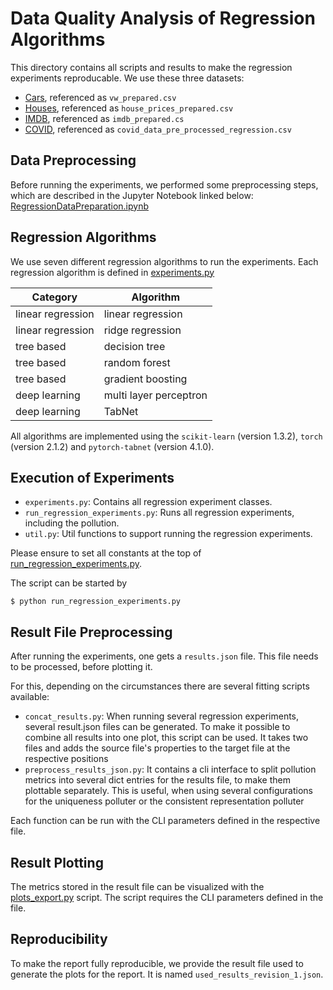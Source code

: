 # Data Quality Analysis of Regression Algorithms

This directory contains all scripts and results to make the regression experiments reproducable. We use these three datasets:
- [Cars](https://www.kaggle.com/adityadesai13/used-car-dataset-ford-and-mercedes/version/3), referenced as `vw_prepared.csv`
- [Houses](https://www.kaggle.com/c/house-prices-advanced-regression-techniques), referenced as `house_prices_prepared.csv`
- [IMDB](https://www.kaggle.com/mazenramadan/imdb-most-popular-films-and-series/version/3), referenced as `imdb_prepared.cs`
- [COVID](https://www.kaggle.com/datasets/meirnizri/covid19-dataset), referenced as `covid_data_pre_processed_regression.csv`

## Data Preprocessing

Before running the experiments, we performed some preprocessing steps, which are described in the Jupyter Notebook linked below:
[RegressionDataPreparation.ipynb](notebooks/RegressionDataPreparation.ipynb)

## Regression Algorithms

We use seven different regression algorithms to run the experiments. Each regression algorithm is defined in [experiments.py](experiments.py)

| Category           | Algorithm              |
|--------------------|------------------------|
| linear regression  | linear regression      |
| linear regression  | ridge regression       |
| tree based         | decision tree          |
| tree based         | random forest          |
| tree based         | gradient boosting      |
| deep learning      | multi layer perceptron |
| deep learning      | TabNet                 |

All algorithms are implemented using the `scikit-learn` (version 1.3.2), `torch` (version 2.1.2) and `pytorch-tabnet` (version 4.1.0).

## Execution of Experiments

- `experiments.py`: Contains all regression experiment classes.
- `run_regression_experiments.py`: Runs all regression experiments, including the pollution.
- `util.py`: Util functions to support running the regression experiments.


Please ensure to set all constants at the top of [run_regression_experiments.py](run_regression_experiments.py).

The script can be started by
``` shell script
$ python run_regression_experiments.py
```

## Result File Preprocessing

After running the experiments, one gets a `results.json` file. This file needs to be processed, before plotting it.

For this, depending on the circumstances there are several fitting scripts available:
- `concat_results.py`: When running several regression experiments, several result.json files can be generated. To make it possible to combine all results into one plot, this script can be used. It takes two files and adds the source file's properties to the target file at the respective positions
- `preprocess_results_json.py`: It contains a cli interface to split pollution metrics into several dict entries for the results file, to make them plottable separately. This is useful, when using several configurations for the uniqueness polluter or the consistent representation polluter

Each function can be run with the CLI parameters defined in the respective file.

## Result Plotting

The metrics stored in the result file can be visualized with the [plots_export.py](plots_export.py) script. The script requires the CLI parameters defined in the file.
 
## Reproducibility

To make the report fully reproducible, we provide the result file used to generate the plots for the report. 
It is named `used_results_revision_1.json`.
